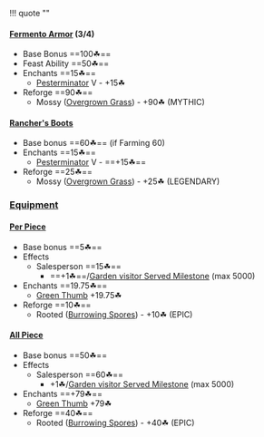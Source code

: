!!! quote ""

#### [Fermento Armor](https://hypixel-skyblock.fandom.com/wiki/Fermento_Armor?so=search) (3/4)
- Base Bonus ==100☘==
- Feast Ability ==50☘==
- Enchants ==15☘==
    * [Pesterminator](https://hypixel-skyblock.fandom.com/wiki/Enchantments?so=search#Pesterminator) V - +15☘
- Reforge ==90☘==
    * Mossy ([Overgrown Grass](https://hypixel-skyblock.fandom.com/wiki/Overgrown_Grass?so=search)) - +90☘ (MYTHIC)

#### [Rancher's Boots](https://hypixel-skyblock.fandom.com/wiki/Rancher's_Boots?so=search)
- Base bonus ==60☘== (if Farming 60)
- Enchants ==15☘==
    * [Pesterminator](https://hypixel-skyblock.fandom.com/wiki/Enchantments?so=search#Pesterminator) V - ==+15☘==
- Reforge ==25☘==
    * Mossy ([Overgrown Grass](https://hypixel-skyblock.fandom.com/wiki/Overgrown_Grass?so=search)) - +25☘ (LEGENDARY)

### [Equipment](https://hypixel-skyblock.fandom.com/wiki/Equipment?so=search)
#### [Per Piece](https://hypixel-skyblock.fandom.com/wiki/Lotus_Set?so=search#Set)
- Base bonus ==5☘==
- Effects
    * Salesperson ==15☘==
        * ==+1☘==/[Garden visitor Served Milestone](https://hypixel-skyblock.fandom.com/wiki/The_Garden#Visitor_Milestones) (max 5000)
- Enchants ==19.75☘==
    * [Green Thumb](https://hypixel-skyblock.fandom.com/wiki/Enchantments#Green_Thumb) +19.75☘
- Reforge ==10☘==
    * Rooted ([Burrowing Spores](https://hypixel-skyblock.fandom.com/wiki/Burrowing_Spores?so=search)) - +10☘ (EPIC)
#### [All Piece](https://hypixel-skyblock.fandom.com/wiki/Lotus_Set?so=search#Set)
- Base bonus ==50☘==
- Effects
    * Salesperson ==60☘==
        * +1☘/[Garden visitor Served Milestone](https://hypixel-skyblock.fandom.com/wiki/The_Garden#Visitor_Milestones) (max 5000)
- Enchants ==+79☘==
    * [Green Thumb](https://hypixel-skyblock.fandom.com/wiki/Enchantments#Green_Thumb) +79☘
- Reforge ==40☘==
    * Rooted ([Burrowing Spores](https://hypixel-skyblock.fandom.com/wiki/Burrowing_Spores?so=search)) - +40☘ (EPIC)
